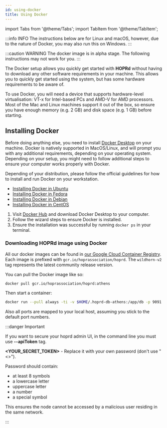 ```yaml
---
id: using-docker
title: Using Docker
---
```


import Tabs from '@theme/Tabs';
import TabItem from '@theme/TabItem';

:::info INFO
The instructions below are for Linux and macOS, however, due to the nature of Docker, you may also run this on Windows.
:::

:::caution WARNING
The docker image is in alpha stage. The following instructions may not work for you.
:::

The Docker setup allows you quickly get started with **HOPRd** without having to download any other software requirements in your machine. This allows you to quickly get started using the system, but has some hardware requirements to be aware of.

To use Docker, you will need a device that supports hardware-level virtualisation: VT-x for Intel-based PCs and AMD-V for AMD processors. Most of the Mac and Linux machines support it out of the box, so ensure you have enough memory \(e.g. 2 GB\) and disk space \(e.g. 1 GB\) before starting.

## Installing Docker

Before doing anything else, you need to install [Docker Desktop](https://hub.docker.com/editions/community/docker-ce-desktop-mac/) on your machine. Docker is natively supported in MacOS/Linux, and will prompt you with any additional requirements, depending on your operating system. Depending on your setup, you might need to follow additional steps to ensure your computer works properly with Docker.

<Tabs>
<TabItem value="linux" label="Linux">

Depending of your distribution, please follow the official guidelines for how to install and run Docker on your workstation.

- [Installing Docker in Ubuntu](https://docs.docker.com/engine/install/ubuntu/)
- [Installing Docker in Fedora](https://docs.docker.com/engine/install/fedora/)
- [Installing Docker in Debian](https://docs.docker.com/engine/install/debian/)
- [Installing Docker in CentOS](https://docs.docker.com/engine/install/centos/)

</TabItem>
<TabItem value="mac" label="macOS">

1. Visit [Docker Hub](https://hub.docker.com/editions/community/docker-ce-desktop-mac) and download Docker Desktop to your computer.
2. Follow the wizard steps to ensure Docker is installed.
3. Ensure the installation was successful by running `docker ps` in your terminal.

</TabItem>
</Tabs>

### Downloading HOPRd image using Docker

All our docker images can be found in [our Google Cloud Container Registry](https://console.cloud.google.com/gcr/images/hoprassociation/global/hoprd).
Each image is prefixed with `gcr.io/hoprassociation/hoprd`.
The `wildhorn-v2` tag represents the latest community release version.

You can pull the Docker image like so:

```bash
docker pull gcr.io/hoprassociation/hoprd:athens
```

Then start a container:

```bash
docker run --pull always -ti -v $HOME/.hoprd-db-athens:/app/db -p 9091:9091 -p 3000:3000  -p 3001:3001 gcr.io/hoprassociation/hoprd:athens --admin --password 'open-sesame-iTwnsPNg0hpagP+o6T0KOwiH9RQ0' --init --rest --restHost "0.0.0.0" --restPort 3001 --identity /app/db/.hopr-id-athens --apiToken '<YOUR_SECRET_TOKEN>' --adminHost "0.0.0.0" --adminPort 3000 --host "0.0.0.0:9091"
```

Also all ports are mapped to your local host, assuming you stick to the default port numbers.

:::danger Important

If you want to secure your hoprd admin UI, in the command line you must use **--apiToken** tag.

**<YOUR_SECRET_TOKEN\>** - Replace it with your own password (don't use "<\>").

Password should contain:

- at least 8 symbols
- a lowercase letter
- uppercase letter
- a number
- a special symbol

This ensures the node cannot be accessed by a malicious user residing in the same network.

:::
